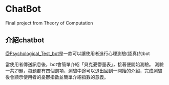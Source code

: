 # ChatBot
Final project from Theory of Computation

## 介紹chatbot

[@Psychological_Test_bot](https://web.telegram.org/#/im?p=@Psychological_Test_bot)是一款可以讓使用者進行心理測驗(認真)的bot

當使用者傳送訊息後，bot會簡單介紹「貝克憂鬱量表」，接著便開始測驗。
測驗一共21題，每題都有四個選項，測驗中途可以退出回到一開始的介紹，完成測驗後會顯示使用者的憂鬱指數並簡單介紹指數的意義。
